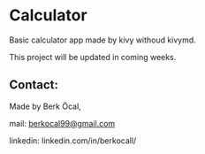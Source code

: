 # Calculator
Basic calculator app made by kivy withoud kivymd.

This project will be updated in coming weeks.

## Contact:
Made by Berk Öcal,


mail: berkocal99@gmail.com


linkedin: linkedin.com/in/berkocall/
